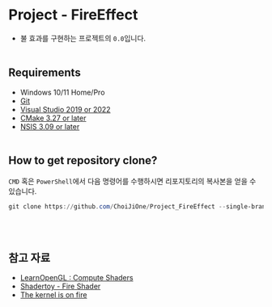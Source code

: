 # Project - FireEffect
- 불 효과를 구현하는 프로젝트의 `0.0`입니다.
<br><br>


## Requirements
- Windows 10/11 Home/Pro
- [Git](https://git-scm.com/)
- [Visual Studio 2019 or 2022](https://visualstudio.microsoft.com/ko/)
- [CMake 3.27 or later](https://cmake.org/download/)
- [NSIS 3.09 or later](https://nsis.sourceforge.io/Download)
<br><br>


## How to get repository clone?

`CMD` 혹은 `PowerShell`에서 다음 명령어를 수행하시면 리포지토리의 복사본을 얻을 수 있습니다.

```PowerShell
git clone https://github.com/ChoiJiOne/Project_FireEffect --single-branch -b 0.0
```
<br><br>


## 참고 자료
- [LearnOpenGL : Compute Shaders](https://learnopengl.com/Guest-Articles/2022/Compute-Shaders/Introduction)
- [Shadertoy - Fire Shader](https://greentec.github.io/shadertoy-fire-shader-en/)
- [The kernel is on fire](https://hugopeters.me/posts/8/)
